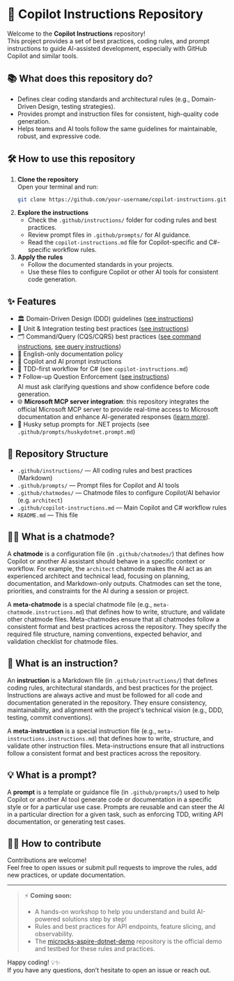 # 🚀 Copilot Instructions Repository

Welcome to the **Copilot Instructions** repository!  
This project provides a set of best practices, coding rules, and prompt instructions to guide AI-assisted development, especially with GitHub Copilot and similar tools.

## 📚 What does this repository do?

- Defines clear coding standards and architectural rules (e.g., Domain-Driven Design, testing strategies).
- Provides prompt and instruction files for consistent, high-quality code generation.
- Helps teams and AI tools follow the same guidelines for maintainable, robust, and expressive code.

## 🛠️ How to use this repository

1. **Clone the repository**  
   Open your terminal and run:
   ```sh
   git clone https://github.com/your-username/copilot-instructions.git
   ```
2. **Explore the instructions**  
   - Check the `.github/instructions/` folder for coding rules and best practices.
   - Review prompt files in `.github/prompts/` for AI guidance.
   - Read the `copilot-instructions.md` file for Copilot-specific and C#-specific workflow rules.
3. **Apply the rules**  
   - Follow the documented standards in your projects.
   - Use these files to configure Copilot or other AI tools for consistent code generation.


## ✨ Features

- 🏛️ Domain-Driven Design (DDD) guidelines ([see instructions](.github/instructions/domain-driven-design.instructions.md))
- 🧪 Unit & Integration testing best practices ([see instructions](.github/instructions/unit-and-integration-tests.instructions.md))
- 🗂️ Command/Query (CQS/CQRS) best practices ([see command instructions](.github/instructions/command-cqs-csharp.instructions.md), [see query instructions](.github/instructions/query-cqs-csharp.instructions.md))
- 📝 English-only documentation policy
- 🤖 Copilot and AI prompt instructions
- 🔄 TDD-first workflow for C# (see `copilot-instructions.md`)
- ❓ Follow-up Question Enforcement ([see instructions](.github/instructions/follow-up-question.instructions.md))  
  AI must ask clarifying questions and show confidence before code generation.
- 🌐 **Microsoft MCP server integration**: this repository integrates the official Microsoft MCP server to provide real-time access to Microsoft documentation and enhance AI-generated responses ([learn more](https://github.com/MicrosoftDocs/mcp)).
- 🐶 Husky setup prompts for .NET projects (see `.github/prompts/huskydotnet.prompt.md`)

## 📂 Repository Structure

- `.github/instructions/` — All coding rules and best practices (Markdown)
- `.github/prompts/` — Prompt files for Copilot and AI tools
- `.github/chatmodes/` — Chatmode files to configure Copilot/AI behavior (e.g. `architect`)
- `.github/copilot-instructions.md` — Main Copilot and C# workflow rules
- `README.md` — This file

## 🧑‍💼 What is a chatmode? 

A **chatmode** is a configuration file (in `.github/chatmodes/`) that defines how Copilot or another AI assistant should behave in a specific context or workflow. For example, the `architect` chatmode makes the AI act as an experienced architect and technical lead, focusing on planning, documentation, and Markdown-only outputs. Chatmodes can set the tone, priorities, and constraints for the AI during a session or project.

A **meta-chatmode** is a special chatmode file (e.g., `meta-chatmode.instructions.md`) that defines how to write, structure, and validate other chatmode files. Meta-chatmodes ensure that all chatmodes follow a consistent format and best practices across the repository. They specify the required file structure, naming conventions, expected behavior, and validation checklist for chatmode files. 


## 📏 What is an instruction?

An **instruction** is a Markdown file (in `.github/instructions/`) that defines coding rules, architectural standards, and best practices for the project. Instructions are always active and must be followed for all code and documentation generated in the repository. They ensure consistency, maintainability, and alignment with the project's technical vision (e.g., DDD, testing, commit conventions).

A **meta-instruction** is a special instruction file (e.g., `meta-instructions.instructions.md`) that defines how to write, structure, and validate other instruction files. Meta-instructions ensure that all instructions follow a consistent format and best practices across the repository.

## 💡 What is a prompt?

A **prompt** is a template or guidance file (in `.github/prompts/`) used to help Copilot or another AI tool generate code or documentation in a specific style or for a particular use case. Prompts are reusable and can steer the AI in a particular direction for a given task, such as enforcing TDD, writing API documentation, or generating test cases.

## 🧑‍💻 How to contribute

Contributions are welcome!  
Feel free to open issues or submit pull requests to improve the rules, add new practices, or update documentation.

---

> ⚡ **Coming soon:**
> - A hands-on workshop to help you understand and build AI-powered solutions step by step!
> - Rules and best practices for API endpoints, feature slicing, and observability.
> - The [microcks-aspire-dotnet-demo](https://github.com/SebastienDegodez/microcks-aspire-dotnet-demo) repository is the official demo and testbed for these rules and practices.

Happy coding! 💡✨  
If you have any questions, don’t hesitate to open an issue or reach out.
